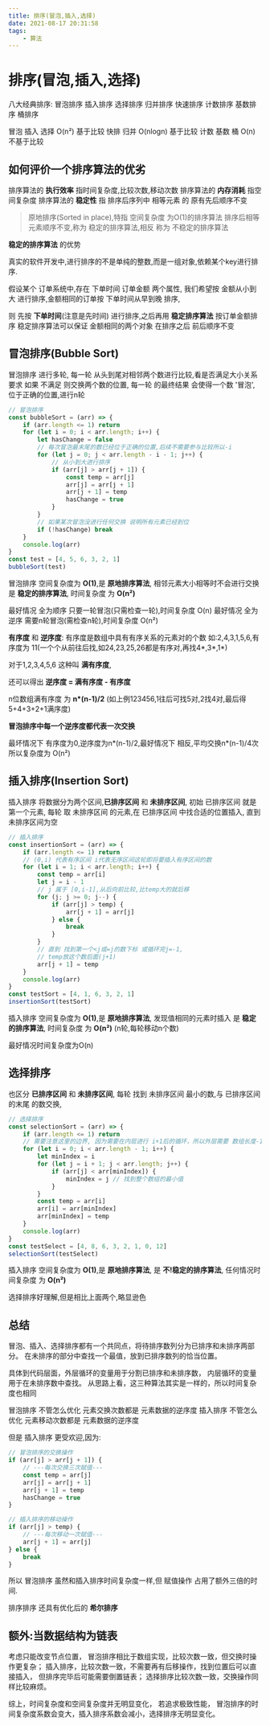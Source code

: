```yaml
---
title: 排序(冒泡,插入,选择)
date: 2021-08-17 20:31:58
tags: 
    - 算法
---
```


# 排序(冒泡,插入,选择)

八大经典排序:
冒泡排序 插入排序 选择排序 归并排序 快速排序 计数排序 基数排序 桶排序

冒泡 插入 选择    O(n²)    基于比较
  快排 归并     O(nlogn)   基于比较
计数 基数 桶      O(n)    不基于比较       

## 如何评价一个排序算法的优劣

排序算法的 __执行效率__ 指时间复杂度,比较次数,移动次数
排序算法的 __内存消耗__ 指空间复杂度
排序算法的 __稳定性__ 指 排序后序列中 相等元素 的 原有先后顺序不变

> 原地排序(Sorted in place),特指 空间复杂度 为O(1)的排序算法
> 排序后相等元素顺序不变,称为 稳定的排序算法,相反 称为 不稳定的排序算法

__稳定的排序算法__ 的优势

真实的软件开发中,进行排序的不是单纯的整数,而是一组对象,依赖某个key进行排序.

假设某个 订单系统中,存在 下单时间 订单金额 两个属性,
我们希望按 金额从小到大 进行排序,金额相同的订单按 下单时间从早到晚 排序,

则 先按 __下单时间__(注意是先时间) 进行排序,之后再用 __稳定排序算法__ 按订单金额排序
稳定排序算法可以保证 金额相同的两个对象 在排序之后 前后顺序不变

## 冒泡排序(Bubble Sort)

冒泡排序 进行多轮,
每一轮 从头到尾对相邻两个数进行比较,看是否满足大小关系要求
如果 不满足 则交换两个数的位置,
每一轮 的最终结果 会使得一个数 '冒泡',位于正确的位置,进行n轮
```js
// 冒泡排序
const bubbleSort = (arr) => {
    if (arr.length <= 1) return
    for (let i = 0; i < arr.length; i++) {
        let hasChange = false
        // 每次冒泡最末尾的数已经位于正确的位置,后续不需要参与比较所以-i
        for (let j = 0; j < arr.length - i - 1; j++) {
            // 从小到大进行排序
            if (arr[j] > arr[j + 1]) {
                const temp = arr[j]
                arr[j] = arr[j + 1]
                arr[j + 1] = temp
                hasChange = true
            }
        }
        // 如果某次冒泡没进行任何交换 说明所有元素已经到位
        if (!hasChange) break
    }
    console.log(arr)
}
const test = [4, 5, 6, 3, 2, 1]
bubbleSort(test)
```

冒泡排序 空间复杂度为 __O(1)__,是 __原地排序算法__,
相邻元素大小相等时不会进行交换 是 __稳定的排序算法__,
时间复杂度 为 __O(n²)__

最好情况 全为顺序 只要一轮冒泡(只需检查一轮),时间复杂度 O(n)
最好情况 全为逆序 需要n轮冒泡(需检查n轮),时间复杂度 O(n²)


__有序度__ 和 __逆序度__:
有序度是数组中具有有序关系的元素对的个数
如:2,4,3,1,5,6,有序度为 11(一个个从前往后找,如24,23,25,26都是有序对,再找4*,3*,1*)

对于1,2,3,4,5,6 这种叫 __满有序度__,

还可以得出 __逆序度 = 满有序度 - 有序度__

n位数组满有序度 为 __n*(n-1)/2__
(如上例123456,1往后可找5对,2找4对,最后得5+4+3+2+1满序度)

__冒泡排序中每一个逆序度都代表一次交换__

最坏情况下 有序度为0,逆序度为n*(n-1)/2,最好情况下 相反,平均交换n*(n-1)/4次
所以复杂度为 O(n²)

## 插入排序(Insertion Sort)

插入排序 将数据分为两个区间,__已排序区间__ 和 __未排序区间__,
初始 已排序区间 就是第一个元素,
每轮 取 未排序区间 的元素,在 已排序区间 中找合适的位置插入,
直到 未排序区间为空
```js
// 插入排序
const insertionSort = (arr) => {
    if (arr.length <= 1) return
    // (0,i) 代表有序区间 i代表无序区间这轮即将要插入有序区间的数
    for (let i = 1; i < arr.length; i++) {
        const temp = arr[i]
        let j = i - 1
        // j 属于 [0,i-1],从后向前比较,比temp大的就后移
        for (j; j >= 0; j--) {
            if (arr[j] > temp) {
                arr[j + 1] = arr[j]
            } else {
                break
            }
        }
        // 直到 找到第一个<j或=j的数下标 或循环完j=-1,
        // temp放这个数后面(j+1)
        arr[j + 1] = temp
    }
    console.log(arr)
}
const testSort = [4, 1, 6, 3, 2, 1]
insertionSort(testSort)
```

插入排序 空间复杂度为 __O(1)__,是 __原地排序算法__,
发现值相同的元素时插入 是 __稳定的排序算法__,
时间复杂度 为 __O(n²)__ (n轮,每轮移动n个数)

最好情况时间复杂度为O(n)

## 选择排序

也区分 __已排序区间__ 和 __未排序区间__,
每轮 找到 未排序区间 最小的数,与 已排序区间的末尾 的数交换,

```js
// 选择排序
const selectionSort = (arr) => {
    if (arr.length <= 1) return
    // 需要注意这里的边界, 因为需要在内层进行 i+1后的循环，所以外层需要 数组长度-1
    for (let i = 0; i < arr.length - 1; i++) {
        let minIndex = i
        for (let j = i + 1; j < arr.length; j++) {
            if (arr[j] < arr[minIndex]) {
                minIndex = j // 找到整个数组的最小值
            }
        }
        const temp = arr[i]
        arr[i] = arr[minIndex]
        arr[minIndex] = temp
    }
    console.log(arr)
}
const testSelect = [4, 8, 6, 3, 2, 1, 0, 12]
selectionSort(testSelect)
```

插入排序 空间复杂度为 __O(1)__,是 __原地排序算法__,
是 __不!稳定的排序算法__,
任何情况时间复杂度 为 __O(n²)__

选择排序好理解,但是相比上面两个,略显逊色
## 总结

冒泡、插入、选择排序都有一个共同点，将待排序数列分为已排序和未排序两部分。
在未排序的部分中查找一个最值，放到已排序数列的恰当位置。

具体到代码层面，外层循环的变量用于分割已排序和未排序数，
内层循环的变量用于在未排序数中查找。
从思路上看，这三种算法其实是一样的，所以时间复杂度也相同

冒泡排序 不管怎么优化 元素交换次数都是 元素数据的逆序度
插入排序 不管怎么优化 元素移动次数都是 元素数据的逆序度

但是 插入排序 更受欢迎,因为:
```js
// 冒泡排序的交换操作
if (arr[j] > arr[j + 1]) {
    // ---每次交换三次赋值---
    const temp = arr[j]
    arr[j] = arr[j + 1]
    arr[j + 1] = temp
    hasChange = true
}

// 插入排序的移动操作
if (arr[j] > temp) {
    // ---每次移动一次赋值---
    arr[j + 1] = arr[j]
} else {
    break
}
```

所以 冒泡排序 虽然和插入排序时间复杂度一样,但 赋值操作 占用了额外三倍的时间.

排序排序 还具有优化后的 __希尔排序__

## 额外:当数据结构为链表

考虑只能改变节点位置，
冒泡排序相比于数组实现，比较次数一致，但交换时操作更复杂；
插入排序，比较次数一致，不需要再有后移操作，找到位置后可以直接插入，
但排序完毕后可能需要倒置链表；
选择排序比较次数一致，交换操作同样比较麻烦。

综上，时间复杂度和空间复杂度并无明显变化，
若追求极致性能，
冒泡排序的时间复杂度系数会变大，插入排序系数会减小，选择排序无明显变化。